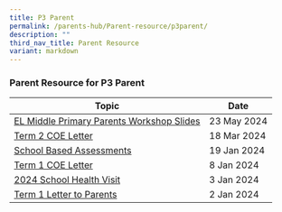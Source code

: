 ```yaml
---
title: P3 Parent
permalink: /parents-hub/Parent-resource/p3parent/
description: ""
third_nav_title: Parent Resource
variant: markdown
---
```

### Parent Resource for P3 Parent

| **Topic** | **Date**
| -------- | -------- |
|[EL Middle Primary Parents Workshop Slides](/files/EL_Middle_Primary_Parents_Workshop_For_School_Website.pdf)| 23 May 2024
|[Term 2 COE Letter](/files/2024_TERM_2_COE_LETTER__1_.pdf)| 18 Mar 2024
|[School Based Assessments ](/files/P3_School_Based_Assessments_2024_for_Terms_1__2_and_3.pdf)| 19 Jan 2024
|[Term 1 COE Letter](/files/2024_TERM_1_COE_LETTER__doc.pdf) |8 Jan 2024
[2024 School Health Visit](/files/Parent_Hub/Parent_Resource/2024_School_Health_Visit_for_Primary_1_to_6_Students.pdf)| 3 Jan 2024
|[Term 1 Letter to Parents](/files/Parent_Hub/Parent_Resource/2024_Term_1_Letter_to_Parents.pdf)| 2 Jan 2024|